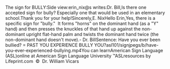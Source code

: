 The sign for BULLY:Side view:erin_nix@s writes:Dr. Bill,Is there one accepted sign for bully? Especially one that would be 
			used in an elementary school.Thank you for your help!Sincerely,E. NixHello Erin,Yes, there is a specific 
			sign for "bully."  It forms "horns" on the dominant hand (as a 
			"Y" hand) and then presses the knuckles of that hand up against the 
			non-dominant upright flat-hand palm and twists the dominant hand 
			twice (the non-dominant hand doesn't move).- Dr. BillSentence: Have you ever 
			been bullied? = PAST YOU EXPERIENCE BULLY YOU?asl101/signjpegs/b/have-you-ever-experienced-bullying.mp4You can learnAmerican Sign Language (ASL)online at American Sign Language University ™ASLresources by Lifeprint.com  ©  Dr. William Vicars